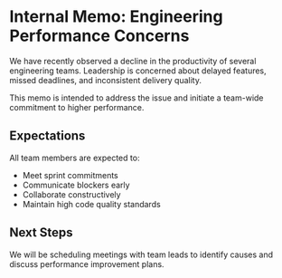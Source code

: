 # Internal Memo: Engineering Performance Concerns

We have recently observed a decline in the productivity of several engineering teams. Leadership is concerned about delayed features, missed deadlines, and inconsistent delivery quality.

This memo is intended to address the issue and initiate a team-wide commitment to higher performance.

## Expectations
All team members are expected to:

- Meet sprint commitments
- Communicate blockers early
- Collaborate constructively
- Maintain high code quality standards

## Next Steps
We will be scheduling meetings with team leads to identify causes and discuss performance improvement plans.

